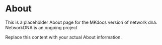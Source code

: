 # About

This is a placeholder About page for the MKdocs version of network dna.  NetworkDNA is an ongoing project

Replace this content with your actual About information.
